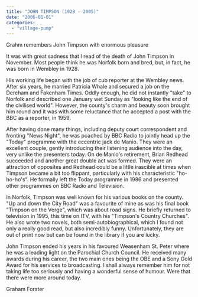 ```yaml
---
title: "JOHN TIMPSON (1928 - 2005)"
date: "2006-01-01"
categories: 
  - "village-pump"
---
```


Grahm remembers John Timpson with enormous pleasure

It was with great sadness that I read of the death of John Timpson in November. Most people think he was Norfolk born and bred, but, in fact, he was born in Wembley in 1928.

His working life began with the job of cub reporter at the Wembley news. After six years, he married Patricia Whale and secured a job on the Dereham and Fakenham Times. Oddly enough, he did not instantly "take" to Norfolk and described one January wet Sunday as "looking like the end of the civilised world". However, the county's charm and beauty soon brought him round and it was with some reluctance that he accepted a post with the BBC as a reporter, in 1959.

After having done many things, including deputy court correspondent and fronting "News Night", he was poached by BBC Radio to jointly head up the "Today" programme with the eccentric jack de Manio. They were an excellent couple, gently introducing their listening audience into the day, very unlike the presenters today. On de Manio's retirement, Brian Redhead succeeded and another great double act was formed. They were an attraction of opposites and Redhead could be a little irascible at times when Timpson became a bit too flippant, particularly with his characteristic "ho-ho-ho's". He formally left the Today programme in 1986 and presented other programmes on BBC Radio and Television.

In Norfolk, Timpson was well known for his various books on the county. "Up and down the City Road" was a favourite of mine as was his final book "Timpson on the Verge", which was about road signs. He briefly returned to television in 1995, this time on ITV, with his "Timpson's Country Churches". He also wrote two novels, both semi-autobiographical, which I found not only a really good read, but also incredibly funny. Unfortunately, they are out of print now but can be found in the library if you are lucky.

John Timpson ended his years in his favoured Weasenham St. Peter where he was a leading light on the Parochial Church Council. He received many awards during his career, the two main ones being the OBE and a Sony Gold Award for his services to broadcasting. I shall always remember him for not taking life too seriously and having a wonderful sense of humour. Were that there were more around today.

Graham Forster
